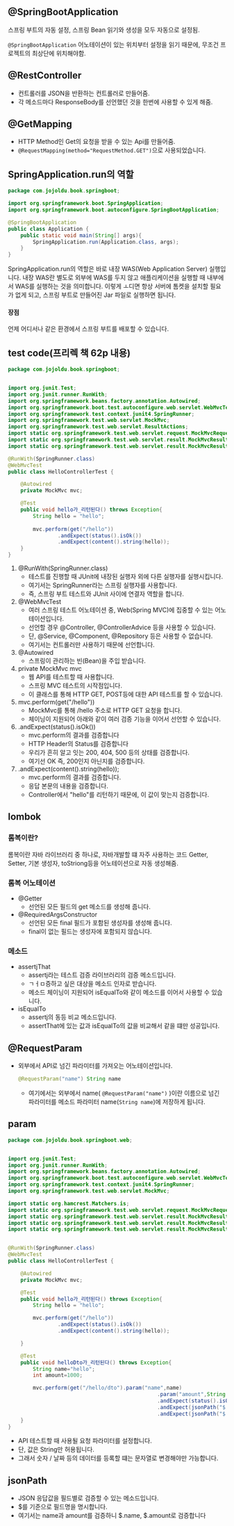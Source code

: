 ## @SpringBootApplication

스프링 부트의 자동 설정, 스프링 Bean 읽기와 생성을 모두 자동으로 설정됨.

`@SpringBootApplication` 어노테이션이 있는 위치부터 설정을 읽기 때문에, 무조건 프로젝트의 최상단에 위치해야함.



## @RestController

- 컨트롤러를 JSON을 반환하는 컨트롤러로 만들어줌.
- 각 메소드마다 ResponseBody를 선언했던 것을 한번에 사용할 수 있게 해줌.



## @GetMapping

- HTTP Method인 Get의 요청을 받을 수 있는 Api를 만들어줌.
- `@RequestMapping(method="RequestMethod.GET")`으로 사용되었습니다.





## SpringApplication.run의 역할

```java
package com.jojoldu.book.springboot;

import org.springframework.boot.SpringApplication;
import org.springframework.boot.autoconfigure.SpringBootApplication;

@SpringBootApplication
public class Application {
    public static void main(String[] args){
        SpringApplication.run(Application.class, args);
    }
}
```

SpringApplication.run의 역할은 바로 내장 WAS(Web Application Server) 실행입니다. 내장 WAS란 별도로 외부에 WAS를 두지 않고 애플리케이션을 실행할 때 내부에서 WAS를 실행하는 것을 의미합니다. 이렇게 ㅗ디면 항상 서버에 톰켓을 설치할 필요가 없게 되고, 스프링 부트로 만들어진 Jar 파일로 실행하면 됩니다.

#### 장점 

언제 어디서나 같은 환경에서 스프링 부트를 배포할 수 있습니다.





## test code(프리렉 책 62p 내용)

```java
package com.jojoldu.book.springboot;


import org.junit.Test;
import org.junit.runner.RunWith;
import org.springframework.beans.factory.annotation.Autowired;
import org.springframework.boot.test.autoconfigure.web.servlet.WebMvcTest;
import org.springframework.test.context.junit4.SpringRunner;
import org.springframework.test.web.servlet.MockMvc;
import org.springframework.test.web.servlet.ResultActions;
import static org.springframework.test.web.servlet.request.MockMvcRequestBuilders.get;
import static org.springframework.test.web.servlet.result.MockMvcResultMatchers.content;
import static org.springframework.test.web.servlet.result.MockMvcResultMatchers.status;

@RunWith(SpringRunner.class)
@WebMvcTest
public class HelloControllerTest {

    @Autowired
    private MockMvc mvc;

    @Test
    public void hello가_리턴된다() throws Exception{
        String hello = "hello";
      
        mvc.perform(get("/hello"))
                .andExpect(status().isOk())
                .andExpect(content().string(hello));
    }
}
```



1. @RunWith(SpringRunner.class)
   - 테스트를 진행할 때 JUnit에 내장된 실행자 외에 다른 실행자를 실행시킵니다.
   - 여기서는 SpringRunner라는 스프링 실행자를 사용합니다.
   - 즉, 스프링 부트 테스트와 JUnit 사이에 연결자 역할을 합니다.
2. @WebMvcTest
   - 여러 스프링 테스트 어노테이션 중, Web(Spring MVC)에 집중할 수 있는 어노테이션입니다.
   - 선언할 경우 @Controller, @ControllerAdvice 등을 사용할 수 있습니다.
   - 단, @Service, @Component, @Repository 등은 사용할 수 없습니다.
   - 여기서는 컨트롤러만 사용하기 때문에 선언합니다.
3. @Autowired
   - 스프링이 관리하는 빈(Bean)을 주입 받습니다.
4. private MockMvc mvc
   - 웹 API를 테스트할 때 사용합니다.
   - 스프링 MVC 테스트의 시작점입니다.
   - 이 클래스를 통해 HTTP GET, POST등에 대한 API 테스트를 할 수 있습니다.
5. mvc.perform(get("/hello"))
   - MockMvc를 통해 /hello 주소로 HTTP GET 요청을 합니다.
   - 체이닝이 지원되어 아래와 같이 여러 검증 기능을 이어서 선언할 수 있습니다.
6. .andExpect(status().isOk())
   - mvc.perform의 결과를 검증합니다
   - HTTP Header의 Status를 검증합니다
   - 우리가 흔히 알고 잇는 200, 404, 500 등의 상태를 검증합니다.
   - 여기선 OK 즉, 200인지 아닌지를 검증합니다.
7. .andExpect(content().string(hello));
   - mvc.perform의 결과를 검증합니다.
   - 응답 본문의 내용을 검증합니다.
   - Controller에서 "hello"를 리턴하기 때문에, 이 값이 맞는지 검증합니다.





## lombok

### 롬복이란?

롬복이란 자바 라이브러리 중 하나로, 자바개발할 떄 자주 사용하는 코드 Getter, Setter, 기본 생성자, toStriong등을 어노테이션으로 자동 생성해줌.



### 롬복 어노테이션

- @Getter
  - 선언된 모든 필드의 get 메소드를 생성해 줍니다.
- @RequiredArgsConstructor
  - 선언된 모든 final 필드가 포함된 생성자를 생성해 줍니다.
  - final이 없는 필드는 생성자에 포함되지 않습니다.



### 메소드

- assertjThat
  - assertj라는 테스트 검증 라이브러리의 검증 메소드입니다.
  - ㄱㅓㅁ증하고 싶은 대상을 메소드 인자로 받습니다.
  - 메소드 체이닝이 지원되어 isEqualTo와 같이 메소드를 이어서 사용할 수 있습니다.
- isEqualTo
  - assertj의 동등 비교 메소드입니다.
  - assertThat에 있는 값과 isEqualTo의 값을 비교해서 같을 떄만 성공입니다.









## @RequestParam

- 외부에서 API로 넘긴 파라미터를 가져오는 어노테이션입니다.

  ```java
  @RequestParam("name") String name
  ```
  - 여기에서는 외부에서 name( `@RequestParam("name")` )이란 이름으로 넘긴 파라미터를 메소드 파라미터 name(`String name`)에 저장하게 됩니다.





## param

```java
package com.jojoldu.book.springboot.web;


import org.junit.Test;
import org.junit.runner.RunWith;
import org.springframework.beans.factory.annotation.Autowired;
import org.springframework.boot.test.autoconfigure.web.servlet.WebMvcTest;
import org.springframework.test.context.junit4.SpringRunner;
import org.springframework.test.web.servlet.MockMvc;

import static org.hamcrest.Matchers.is;
import static org.springframework.test.web.servlet.request.MockMvcRequestBuilders.get;
import static org.springframework.test.web.servlet.result.MockMvcResultMatchers.content;
import static org.springframework.test.web.servlet.result.MockMvcResultMatchers.jsonPath;
import static org.springframework.test.web.servlet.result.MockMvcResultMatchers.status;


@RunWith(SpringRunner.class)
@WebMvcTest
public class HelloControllerTest {

    @Autowired
    private MockMvc mvc;

    @Test
    public void hello가_리턴된다() throws Exception{
        String hello = "hello";

        mvc.perform(get("/hello"))
                .andExpect(status().isOk())
                .andExpect(content().string(hello));

    }

    @Test
    public void helloDto가_리턴된다() throws Exception{
        String name="hello";
        int amount=1000;

        mvc.perform(get("/hello/dto").param("name",name)
                                                .param("amount",String.valueOf(amount)))
                                                .andExpect(status().isOk())
                                                .andExpect(jsonPath("$.name", is(name)))
                                                .andExpect(jsonPath("$.amount",is(amount)));
    }
}
```

- API 테스트할 때 사용될 요청 파라미터를 설정합니다.
- 단, 값은 String만 허용됩니다.
- 그래서 숫자 / 날짜 등의 데이터를 등록할 떄는 문자열로 변경해야만 가능합니다.



## jsonPath

- JSON 응답값을 필드별로 검증할 수 있는 메소드입니다.
- $를 기준으로 필드명을 명시합니다.
- 여기서는 name과 amount를 검증하니 $.name, $.amount로 검증합니다